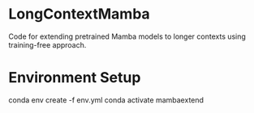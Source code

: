 # LongContextMamba
Code for extending pretrained Mamba models to longer contexts using training-free approach.
# Environment Setup
conda env create -f env.yml
conda activate mambaextend
